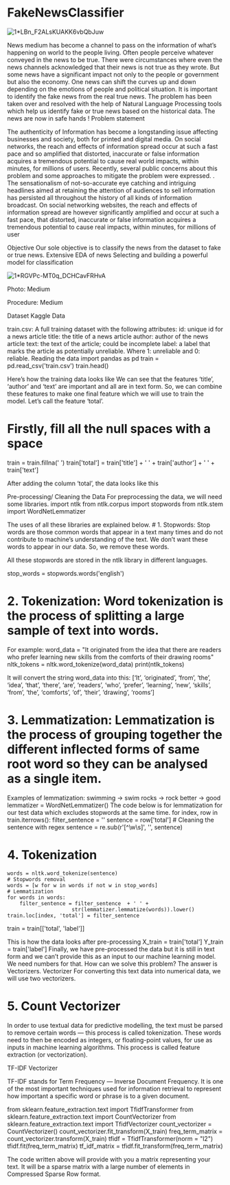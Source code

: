 # FakeNewsClassifier

![1*LBn_F2ALsKUAKK6vbQbJuw](https://user-images.githubusercontent.com/100385953/179432957-feebd5a3-4c41-4e33-b8dc-120abb296c11.png)


News medium has become a channel to pass on the information of what’s happening on world to the people living. Often people perceive whatever conveyed in the news to be true. There were circumstances where even the news channels acknowledged that their news is not true as they wrote. But some news have a significant impact not only to the people or government but also the economy. One news can shift the curves up and down depending on the emotions of people and political situation. It is important to identify the fake news from the real true news. The problem has been taken over and resolved with the help of Natural Language Processing tools which help us identify fake or true news based on the historical data. The news are now in safe hands !
Problem statement


The authenticity of Information has become a longstanding issue affecting businesses and society, both for printed and digital media. On social networks, the reach and effects of information spread occur at such a fast pace and so amplified that distorted, inaccurate or false information acquires a tremendous potential to cause real world impacts, within minutes, for millions of users. Recently, several public concerns about this problem and some approaches to mitigate the problem were expressed. . The sensationalism of not-so-accurate eye catching and intriguing headlines aimed at retaining the attention of audiences to sell information has persisted all throughout the history of all kinds of information broadcast. On social networking websites, the reach and effects of information spread are however significantly amplified and occur at such a fast pace, that distorted, inaccurate or false information acquires a tremendous potential to cause real impacts, within minutes, for millions of user


Objective
Our sole objective is to classify the news from the dataset to fake or true news.
Extensive EDA of news
Selecting and building a powerful model for classification


![1*RGVPc-MT0q_DCHCavFRHvA](https://user-images.githubusercontent.com/100385953/179433047-e9dfc115-9711-43f9-b44d-ec6619b7e95a.jpeg)

Photo: Medium



Procedure: Medium




Dataset
Kaggle Data


train.csv: A full training dataset with the following attributes:
id: unique id for a news article
title: the title of a news article
author: author of the news article
text: the text of the article; could be incomplete
label: a label that marks the article as potentially unreliable. 
Where 1: unreliable and 0: reliable.
Reading the data
import pandas as pd
train = pd.read_csv('train.csv')
train.head()




Here’s how the training data looks like
We can see that the features ‘title’, ‘author’ and ‘text’ are important and all are in text form. So, we can combine these features to make one final feature which we will use to train the model. Let’s call the feature ‘total’.

# Firstly, fill all the null spaces with a space
train = train.fillna(' ')
train['total'] = train['title'] + ' ' + train['author'] + ' ' +
                 train['text']

After adding the column ‘total’, the data looks like this





Pre-processing/ Cleaning the Data
For preprocessing the data, we will need some libraries.
import ntlk
from ntlk.corpus import stopwords
from ntlk.stem import WordNetLemmatizer





The uses of all these libraries are explained below.
    # 1. Stopwords: Stop words are those common words that appear in a text many times and do not contribute to machine’s understanding of the text.
We don’t want these words to appear in our data. So, we remove these words.


All these stopwords are stored in the ntlk library in different languages.

stop_words = stopwords.words('english')

   # 2. Tokenization: Word tokenization is the process of splitting a large sample of text into words.
For example:
word_data = "It originated from the idea that there are readers who prefer learning new skills from the comforts of their drawing rooms"
nltk_tokens = nltk.word_tokenize(word_data)
print(ntlk_tokens)

It will convert the string word_data into this:
[‘It’, ‘originated’, ‘from’, ‘the’, ‘idea’, ‘that’, ‘there’, ‘are’, ‘readers’, ‘who’, ‘prefer’, ‘learning’, ‘new’, ‘skills’, ‘from’, ‘the’, ‘comforts’, ‘of’, ‘their’, ‘drawing’, ‘rooms’]


   # 3. Lemmatization: Lemmatization is the process of grouping together the different inflected forms of same root word so they can be analysed as a single item.
Examples of lemmatization:
swimming → swim
rocks → rock
better → good
lemmatizer = WordNetLemmatizer()
The code below is for lemmatization for our test data which excludes stopwords at the same time.
for index, row in train.iterrows():
    filter_sentence = ''
    sentence = row['total']
    # Cleaning the sentence with regex
    sentence = re.sub(r'[^\w\s]', '', sentence)
   
   
   # 4. Tokenization
    words = nltk.word_tokenize(sentence)
    # Stopwords removal
    words = [w for w in words if not w in stop_words]
    # Lemmatization
    for words in words:
        filter_sentence = filter_sentence  + ' ' +
                         str(lemmatizer.lemmatize(words)).lower()
    train.loc[index, 'total'] = filter_sentence
train = train[['total', 'label']]

This is how the data looks after pre-processing
X_train = train['total']
Y_train = train['label']
Finally, we have pre-processed the data but it is still in text form and we can’t provide this as an input to our machine learning model. We need numbers for that. How can we solve this problem? The answer is Vectorizers.
Vectorizer
For converting this text data into numerical data, we will use two vectorizers.



   # 5. Count Vectorizer
In order to use textual data for predictive modelling, the text must be parsed to remove certain words — this process is called tokenization. These words need to then be encoded as integers, or floating-point values, for use as inputs in machine learning algorithms. This process is called feature extraction (or vectorization).

TF-IDF Vectorizer


TF-IDF stands for Term Frequency — Inverse Document Frequency. It is one of the most important techniques used for information retrieval to represent how important a specific word or phrase is to a given document.


from sklearn.feature_extraction.text import TfidfTransformer
from sklearn.feature_extraction.text import CountVectorizer
from sklearn.feature_extraction.text import TfidfVectorizer
count_vectorizer = CountVectorizer()
count_vectorizer.fit_transform(X_train)
freq_term_matrix = count_vectorizer.transform(X_train)
tfidf = TfidfTransformer(norm = "l2")
tfidf.fit(freq_term_matrix)
tf_idf_matrix = tfidf.fit_transform(freq_term_matrix)


The code written above will provide with you a matrix representing your text. It will be a sparse matrix with a large number of elements in Compressed Sparse Row format.
